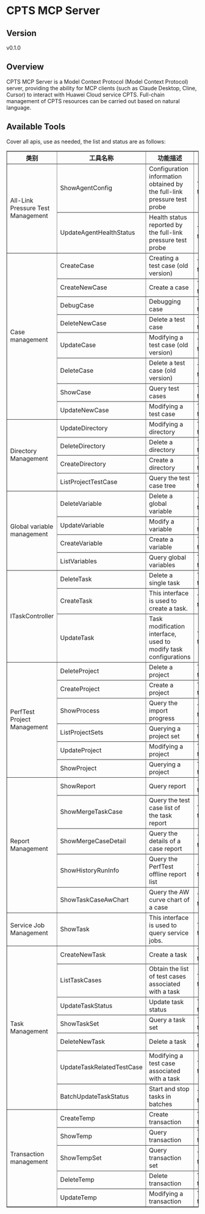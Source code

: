 # CPTS MCP Server 


## Version
v0.1.0

## Overview

CPTS MCP Server is a Model Context Protocol (Model Context Protocol) server, providing the ability for MCP clients (such as Claude Desktop, Cline, Cursor) to interact with Huawei Cloud service CPTS. Full-chain management of CPTS resources can be carried out based on natural language.

## Available Tools
Cover all apis, use as needed, the list and status are as follows:

<html>
    <head></head>
    <body>
        <table border="1" cellspacing="0" cellpadding="5">
            <tbody>
                <tr>
                    <th>类别</th>
                    <th>工具名称</th>
                    <th>功能描述</th>
                    <th>状态</th>
                </tr>
                <tr>
                    <td rowspan="2">All-Link Pressure Test Management</td>
                    <td>ShowAgentConfig</td>
                    <td>Configuration information obtained by the full-link pressure test probe</td>
                    <td>To be tested</td>
                </tr>
                <tr>
                    <td>UpdateAgentHealthStatus</td>
                    <td>Health status reported by the full-link pressure test probe</td>
                    <td>To be tested</td>
                </tr>
                <tr>
                    <td rowspan="8">Case management</td>
                    <td>CreateCase</td>
                    <td>Creating a test case (old version)</td>
                    <td>To be tested</td>
                </tr>
                <tr>
                    <td>CreateNewCase</td>
                    <td>Create a case</td>
                    <td>To be tested</td>
                </tr>
                <tr>
                    <td>DebugCase</td>
                    <td>Debugging case</td>
                    <td>To be tested</td>
                </tr>
                <tr>
                    <td>DeleteNewCase</td>
                    <td>Delete a test case</td>
                    <td>To be tested</td>
                </tr>
                <tr>
                    <td>UpdateCase</td>
                    <td>Modifying a test case (old version)</td>
                    <td>To be tested</td>
                </tr>
                <tr>
                    <td>DeleteCase</td>
                    <td>Delete a test case (old version)</td>
                    <td>To be tested</td>
                </tr>
                <tr>
                    <td>ShowCase</td>
                    <td>Query test cases</td>
                    <td>To be tested</td>
                </tr>
                <tr>
                    <td>UpdateNewCase</td>
                    <td>Modifying a test case</td>
                    <td>To be tested</td>
                </tr>
                <tr>
                    <td rowspan="4">Directory Management</td>
                    <td>UpdateDirectory</td>
                    <td>Modifying a directory</td>
                    <td>To be tested</td>
                </tr>
                <tr>
                    <td>DeleteDirectory</td>
                    <td>Delete a directory</td>
                    <td>To be tested</td>
                </tr>
                <tr>
                    <td>CreateDirectory</td>
                    <td>Create a directory</td>
                    <td>To be tested</td>
                </tr>
                <tr>
                    <td>ListProjectTestCase</td>
                    <td>Query the test case tree</td>
                    <td>To be tested</td>
                </tr>
                <tr>
                    <td rowspan="4">Global variable management</td>
                    <td>DeleteVariable</td>
                    <td>Delete a global variable</td>
                    <td>To be tested</td>
                </tr>
                <tr>
                    <td>UpdateVariable</td>
                    <td>Modify a variable</td>
                    <td>To be tested</td>
                </tr>
                <tr>
                    <td>CreateVariable</td>
                    <td>Create a variable</td>
                    <td>To be tested</td>
                </tr>
                <tr>
                    <td>ListVariables</td>
                    <td>Query global variables</td>
                    <td>To be tested</td>
                </tr>
                <tr>
                    <td rowspan="3">ITaskController</td>
                    <td>DeleteTask</td>
                    <td>Delete a single task</td>
                    <td>To be tested</td>
                </tr>
                <tr>
                    <td>CreateTask</td>
                    <td>This interface is used to create a task.</td>
                    <td>To be tested</td>
                </tr>
                <tr>
                    <td>UpdateTask</td>
                    <td>Task modification interface, used to modify task configurations</td>
                    <td>To be tested</td>
                </tr>
                <tr>
                    <td rowspan="6">PerfTest Project Management</td>
                    <td>DeleteProject</td>
                    <td>Delete a project</td>
                    <td>To be tested</td>
                </tr>
                <tr>
                    <td>CreateProject</td>
                    <td>Create a project</td>
                    <td>To be tested</td>
                </tr>
                <tr>
                    <td>ShowProcess</td>
                    <td>Query the import progress</td>
                    <td>To be tested</td>
                </tr>
                <tr>
                    <td>ListProjectSets</td>
                    <td>Querying a project set</td>
                    <td>To be tested</td>
                </tr>
                <tr>
                    <td>UpdateProject</td>
                    <td>Modifying a project</td>
                    <td>To be tested</td>
                </tr>
                <tr>
                    <td>ShowProject</td>
                    <td>Querying a project</td>
                    <td>To be tested</td>
                </tr>
                <tr>
                    <td rowspan="5">Report Management</td>
                    <td>ShowReport</td>
                    <td>Query report</td>
                    <td>To be tested</td>
                </tr>
                <tr>
                    <td>ShowMergeTaskCase</td>
                    <td>Query the test case list of the task report</td>
                    <td>To be tested</td>
                </tr>
                <tr>
                    <td>ShowMergeCaseDetail</td>
                    <td>Query the details of a case report</td>
                    <td>To be tested</td>
                </tr>
                <tr>
                    <td>ShowHistoryRunInfo</td>
                    <td>Query the PerfTest offline report list</td>
                    <td>To be tested</td>
                </tr>
                <tr>
                    <td>ShowTaskCaseAwChart</td>
                    <td>Query the AW curve chart of a case</td>
                    <td>To be tested</td>
                </tr>
                <tr>
                    <td rowspan="1">Service Job Management</td>
                    <td>ShowTask</td>
                    <td>This interface is used to query service jobs.</td>
                    <td>To be tested</td>
                </tr>
                <tr>
                    <td rowspan="7">Task Management</td>
                    <td>CreateNewTask</td>
                    <td>Create a task</td>
                    <td>To be tested</td>
                </tr>
                <tr>
                    <td>ListTaskCases</td>
                    <td>Obtain the list of test cases associated with a task</td>
                    <td>To be tested</td>
                </tr>
                <tr>
                    <td>UpdateTaskStatus</td>
                    <td>Update task status</td>
                    <td>To be tested</td>
                </tr>
                <tr>
                    <td>ShowTaskSet</td>
                    <td>Query a task set</td>
                    <td>To be tested</td>
                </tr>
                <tr>
                    <td>DeleteNewTask</td>
                    <td>Delete a task</td>
                    <td>To be tested</td>
                </tr>
                <tr>
                    <td>UpdateTaskRelatedTestCase</td>
                    <td>Modifying a test case associated with a task</td>
                    <td>To be tested</td>
                </tr>
                <tr>
                    <td>BatchUpdateTaskStatus</td>
                    <td>Start and stop tasks in batches</td>
                    <td>To be tested</td>
                </tr>
                <tr>
                    <td rowspan="5">Transaction management</td>
                    <td>CreateTemp</td>
                    <td>Create transaction</td>
                    <td>To be tested</td>
                </tr>
                <tr>
                    <td>ShowTemp</td>
                    <td>Query transaction</td>
                    <td>To be tested</td>
                </tr>
                <tr>
                    <td>ShowTempSet</td>
                    <td>Query transaction set</td>
                    <td>To be tested</td>
                </tr>
                <tr>
                    <td>DeleteTemp</td>
                    <td>Delete transaction</td>
                    <td>To be tested</td>
                </tr>
                <tr>
                    <td>UpdateTemp</td>
                    <td>Modifying a transaction</td>
                    <td>To be tested</td>
                </tr>
            </tbody>
        </table>
    </body>
</html>

